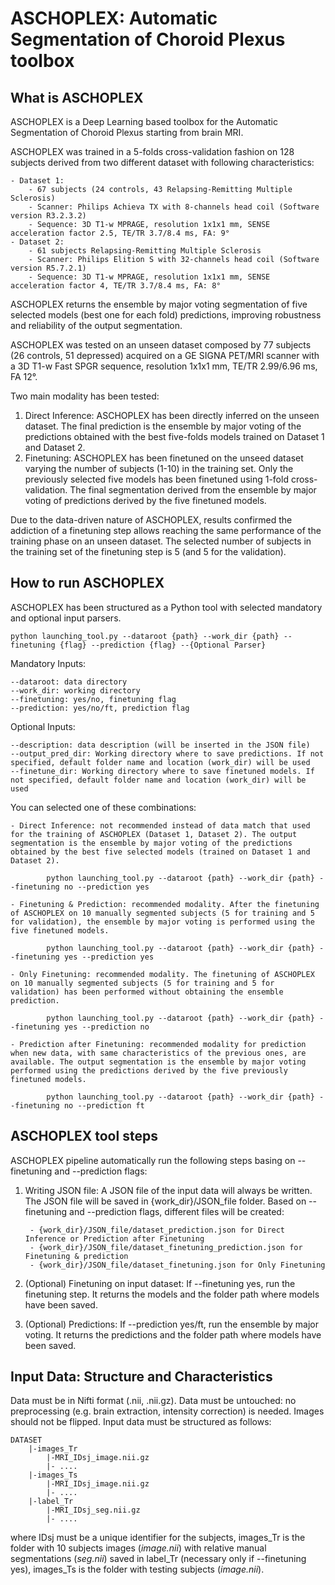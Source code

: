 # ASCHOPLEX: Automatic Segmentation of Choroid Plexus toolbox

## What is ASCHOPLEX
ASCHOPLEX is a Deep Learning based toolbox for the Automatic Segmentation of Choroid Plexus starting from brain MRI. 

ASCHOPLEX was trained in a 5-folds cross-validation fashion on 128 subjects derived from two different dataset with following characteristics:

    - Dataset 1: 
        - 67 subjects (24 controls, 43 Relapsing-Remitting Multiple Sclerosis)
        - Scanner: Philips Achieva TX with 8-channels head coil (Software version R3.2.3.2)
        - Sequence: 3D T1-w MPRAGE, resolution 1x1x1 mm, SENSE acceleration factor 2.5, TE/TR 3.7/8.4 ms, FA: 9°
    - Dataset 2: 
        - 61 subjects Relapsing-Remitting Multiple Sclerosis
        - Scanner: Philips Elition S with 32-channels head coil (Software version R5.7.2.1)
        - Sequence: 3D T1-w MPRAGE, resolution 1x1x1 mm, SENSE acceleration factor 4, TE/TR 3.7/8.4 ms, FA: 8°

ASCHOPLEX returns the ensemble by major voting segmentation of five selected models (best one for each fold) predictions, improving robustness and reliability of the output segmentation.

ASCHOPLEX was tested on an unseen dataset composed by 77 subjects (26 controls, 51 depressed) acquired on a GE SIGNA PET/MRI scanner with a 3D T1-w Fast SPGR sequence, resolution 1x1x1 mm, TE/TR 2.99/6.96 ms, FA 12°.

Two main modality has been tested:
1. Direct Inference: ASCHOPLEX has been directly inferred on the unseen dataset. The final prediction is the ensemble by major voting of the predictions obtained with the best five-folds models trained on Dataset 1 and Dataset 2.
2. Finetuning: ASCHOPLEX has been finetuned on the unseed dataset varying the number of subjects (1-10) in the training set. Only the previously selected five models has been finetuned using 1-fold cross-validation. The final segmentation derived from the ensemble by major voting of predictions derived by the five finetuned models.

Due to the data-driven nature of ASCHOPLEX, results confirmed the addiction of a finetuning step allows reaching the same performance of the training phase on an unseen dataset. The selected number of subjects in the training set of the finetuning step is 5 (and 5 for the validation).

## How to run ASCHOPLEX

ASCHOPLEX has been structured as a Python tool with selected mandatory and optional input parsers.

    python launching_tool.py --dataroot {path} --work_dir {path} --finetuning {flag} --prediction {flag} --{Optional Parser}

Mandatory Inputs:

    --dataroot: data directory
    --work_dir: working directory
    --finetuning: yes/no, finetuning flag
    --prediction: yes/no/ft, prediction flag

Optional Inputs:

    --description: data description (will be inserted in the JSON file)
    --output_pred_dir: Working directory where to save predictions. If not specified, default folder name and location (work_dir) will be used
    --finetune_dir: Working directory where to save finetuned models. If not specified, default folder name and location (work_dir) will be used

You can selected one of these combinations:

    - Direct Inference: not recommended instead of data match that used for the training of ASCHOPLEX (Dataset 1, Dataset 2). The output segmentation is the ensemble by major voting of the predictions obtained by the best five selected models (trained on Dataset 1 and Dataset 2).

            python launching_tool.py --dataroot {path} --work_dir {path} --finetuning no --prediction yes

    - Finetuning & Prediction: recommended modality. After the finetuning of ASCHOPLEX on 10 manually segmented subjects (5 for training and 5 for validation), the ensemble by major voting is performed using the five finetuned models.

            python launching_tool.py --dataroot {path} --work_dir {path} --finetuning yes --prediction yes

    - Only Finetuning: recommended modality. The finetuning of ASCHOPLEX on 10 manually segmented subjects (5 for training and 5 for validation) has been performed without obtaining the ensemble prediction.

            python launching_tool.py --dataroot {path} --work_dir {path} --finetuning yes --prediction no

    - Prediction after Finetuning: recommended modality for prediction when new data, with same characteristics of the previous ones, are available. The output segmentation is the ensemble by major voting performed using the predictions derived by the five previously finetuned models.

            python launching_tool.py --dataroot {path} --work_dir {path} --finetuning no --prediction ft

## ASCHOPLEX tool steps

ASCHOPLEX pipeline automatically run the following steps basing on --finetuning and --prediction flags:

1. Writing JSON file: A JSON file of the input data will always be written. The JSON file will be saved in {work_dir}/JSON_file folder.
Based on --finetuning and --prediction flags, different files will be created:

        - {work_dir}/JSON_file/dataset_prediction.json for Direct Inference or Prediction after Finetuning
        - {work_dir}/JSON_file/dataset_finetuning_prediction.json for Finetuning & prediction
        - {work_dir}/JSON_file/dataset_finetuning.json for Only Finetuning 

2. (Optional) Finetuning on input dataset: If --finetuning yes, run the finetuning step. It returns the models and the folder path where models have been saved.

3. (Optional) Predictions: If --prediction yes/ft, run the ensemble by major voting. It returns the predictions and the folder path where models have been saved.

## Input Data: Structure and Characteristics

Data must be in Nifti format (.nii, .nii.gz).
Data must be untouched: no preprocessing (e.g. brain extraction, intensity correction) is needed. Images should not be flipped.
Input data must be structured as follows:

    DATASET
        |-images_Tr
            |-MRI_IDsj_image.nii.gz
            |- ....
        |-images_Ts
            |-MRI_IDsj_image.nii.gz
            |- ....
        |-label_Tr
            |-MRI_IDsj_seg.nii.gz
            |- ....

where IDsj must be a unique identifier for the subjects, images_Tr is the folder with 10 subjects images (*image.nii*) with relative manual segmentations (*seg.nii*) saved in label_Tr (necessary only if --finetuning yes), images_Ts is the folder with testing subjects (*image.nii*).
